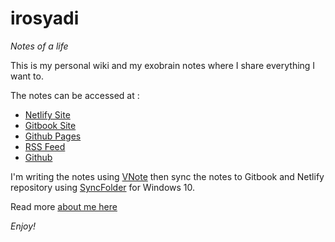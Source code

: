 # irosyadi

_Notes of a life_

This is my personal wiki and my exobrain notes where I share everything I want to.

The notes can be accessed at :
- [Netlify Site](https://irosyadi.netlify.app/)
- [Gitbook Site](https://irosyadi.gitbook.io/)
- [Github Pages](https://irosyadi.github.io/)
- [RSS Feed](https://irosyadi.netlify.app/rss.xml)
- [Github](https://github.com/irosyadi/gitbook)

I'm writing the notes using [VNote](https://tamlok.gitee.io/vnote/en_us/) then sync the notes to Gitbook and Netlify repository using [SyncFolder](https://www.microsoft.com/en-us/p/syncfolder/9nc73mjwhsww) for Windows 10.

Read more [about me here](../blog/about-me)

_Enjoy!_

